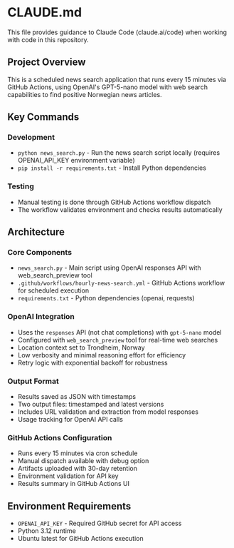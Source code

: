 # CLAUDE.md

This file provides guidance to Claude Code (claude.ai/code) when working with code in this repository.

## Project Overview

This is a scheduled news search application that runs every 15 minutes via GitHub Actions, using OpenAI's GPT-5-nano model with web search capabilities to find positive Norwegian news articles.

## Key Commands

### Development
- `python news_search.py` - Run the news search script locally (requires OPENAI_API_KEY environment variable)
- `pip install -r requirements.txt` - Install Python dependencies

### Testing
- Manual testing is done through GitHub Actions workflow dispatch
- The workflow validates environment and checks results automatically

## Architecture

### Core Components
- `news_search.py` - Main script using OpenAI responses API with web_search_preview tool
- `.github/workflows/hourly-news-search.yml` - GitHub Actions workflow for scheduled execution
- `requirements.txt` - Python dependencies (openai, requests)

### OpenAI Integration
- Uses the `responses` API (not chat completions) with `gpt-5-nano` model
- Configured with `web_search_preview` tool for real-time web searches
- Location context set to Trondheim, Norway
- Low verbosity and minimal reasoning effort for efficiency
- Retry logic with exponential backoff for robustness

### Output Format
- Results saved as JSON with timestamps
- Two output files: timestamped and latest versions
- Includes URL validation and extraction from model responses
- Usage tracking for OpenAI API calls

### GitHub Actions Configuration
- Runs every 15 minutes via cron schedule
- Manual dispatch available with debug option
- Artifacts uploaded with 30-day retention
- Environment validation for API key
- Results summary in GitHub Actions UI

## Environment Requirements
- `OPENAI_API_KEY` - Required GitHub secret for API access
- Python 3.12 runtime
- Ubuntu latest for GitHub Actions execution